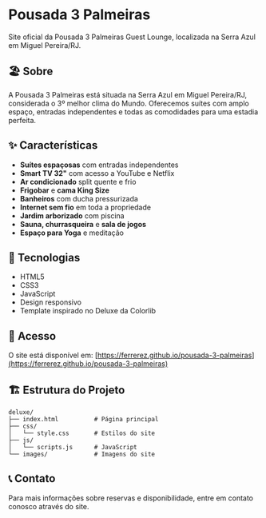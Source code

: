 # Pousada 3 Palmeiras

Site oficial da Pousada 3 Palmeiras Guest Lounge, localizada na Serra Azul em Miguel Pereira/RJ.

## 🏖️ Sobre

A Pousada 3 Palmeiras está situada na Serra Azul em Miguel Pereira/RJ, considerada o 3º melhor clima do Mundo. Oferecemos suítes com amplo espaço, entradas independentes e todas as comodidades para uma estadia perfeita.

## ✨ Características

- **Suítes espaçosas** com entradas independentes
- **Smart TV 32"** com acesso a YouTube e Netflix
- **Ar condicionado** split quente e frio
- **Frigobar** e **cama King Size**
- **Banheiros** com ducha pressurizada
- **Internet sem fio** em toda a propriedade
- **Jardim arborizado** com piscina
- **Sauna, churrasqueira** e **sala de jogos**
- **Espaço para Yoga** e meditação

## 🚀 Tecnologias

- HTML5
- CSS3
- JavaScript
- Design responsivo
- Template inspirado no Deluxe da Colorlib

## 📱 Acesso

O site está disponível em: [https://ferrerez.github.io/pousada-3-palmeiras](https://ferrerez.github.io/pousada-3-palmeiras)

## 🏗️ Estrutura do Projeto

```
deluxe/
├── index.html          # Página principal
├── css/
│   └── style.css       # Estilos do site
├── js/
│   └── scripts.js      # JavaScript
└── images/             # Imagens do site
```

## 📞 Contato

Para mais informações sobre reservas e disponibilidade, entre em contato conosco através do site. 